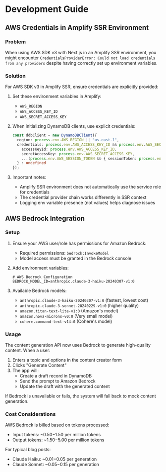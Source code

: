 # Development Guide

## AWS Credentials in Amplify SSR Environment

### Problem
When using AWS SDK v3 with Next.js in an Amplify SSR environment, you might encounter `CredentialsProviderError: Could not load credentials from any providers` despite having correctly set up environment variables.

### Solution
For AWS SDK v3 in Amplify SSR, ensure credentials are explicitly provided:

1. Set these environment variables in Amplify:
   - `AWS_REGION`
   - `AWS_ACCESS_KEY_ID`
   - `AWS_SECRET_ACCESS_KEY`
   
2. When initializing DynamoDB clients, use explicit credentials:
   ```typescript
   const ddbClient = new DynamoDBClient({ 
     region: process.env.AWS_REGION || "us-east-1",
     credentials: process.env.AWS_ACCESS_KEY_ID && process.env.AWS_SECRET_ACCESS_KEY ? {
       accessKeyId: process.env.AWS_ACCESS_KEY_ID,
       secretAccessKey: process.env.AWS_SECRET_ACCESS_KEY,
       ...(process.env.AWS_SESSION_TOKEN && { sessionToken: process.env.AWS_SESSION_TOKEN })
     } : undefined
   });
   ```

3. Important notes:
   - Amplify SSR environment does not automatically use the service role for credentials
   - The credential provider chain works differently in SSR context
   - Logging env variable presence (not values) helps diagnose issues 

## AWS Bedrock Integration

### Setup

1. Ensure your AWS user/role has permissions for Amazon Bedrock:
   - Required permissions: `bedrock:InvokeModel`
   - Model access must be granted in the Bedrock console

2. Add environment variables:
   ```
   # AWS Bedrock Configuration
   BEDROCK_MODEL_ID=anthropic.claude-3-haiku-20240307-v1:0
   ```

3. Available Bedrock models:
   - `anthropic.claude-3-haiku-20240307-v1:0` (fastest, lowest cost)
   - `anthropic.claude-3-sonnet-20240229-v1:0` (higher quality)
   - `amazon.titan-text-lite-v1:0` (Amazon's model)
   - `amazon.nova-microns-v0:0` (Very small model)
   - `cohere.command-text-v14:0` (Cohere's model)

### Usage

The content generation API now uses Bedrock to generate high-quality content. When a user:

1. Enters a topic and options in the content creator form
2. Clicks "Generate Content"
3. The app will:
   - Create a draft record in DynamoDB
   - Send the prompt to Amazon Bedrock
   - Update the draft with the generated content

If Bedrock is unavailable or fails, the system will fall back to mock content generation.

### Cost Considerations

AWS Bedrock is billed based on tokens processed:
- Input tokens: ~$0.50-$1.50 per million tokens
- Output tokens: ~$1.50-$5.00 per million tokens

For typical blog posts:
- Claude Haiku: ~$0.01-$0.05 per generation
- Claude Sonnet: ~$0.05-$0.15 per generation 